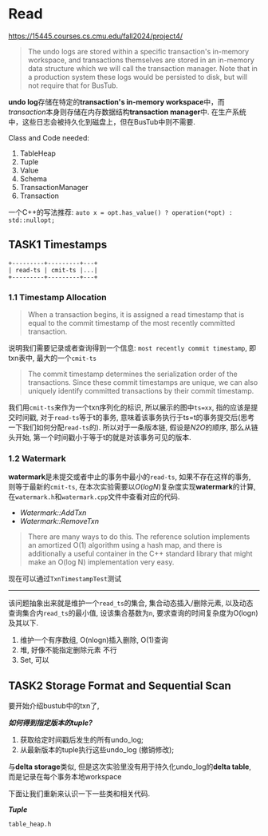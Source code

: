 # Read
https://15445.courses.cs.cmu.edu/fall2024/project4/

> The undo logs are stored within a specific transaction's in-memory workspace, and transactions themselves are stored in an in-memory data structure which we will call the transaction manager. Note that in a production system these logs would be persisted to disk, but will not require that for BusTub.

**undo log**存储在特定的**transaction's in-memory workspace**中，而*transaction*本身则存储在内存数据结构**transaction manager**中. 在生产系统中，这些日志会被持久化到磁盘上，但在BusTub中则不需要.

Class and Code needed:

1. TableHeap
2. Tuple
3. Value
4. Schema
5. TransactionManager
6. Transaction

一个C++的写法推荐: `auto x = opt.has_value() ? operation(*opt) : std::nullopt;`

## TASK1 Timestamps

```
+---------+---------+---+
| read-ts | cmit-ts |...|
+---------+---------+---+
```

### 1.1 Timestamp Allocation

> When a transaction begins, it is assigned a read timestamp that is equal to the commit timestamp of the most recently committed transaction. 

说明我们需要记录或者查询得到一个信息: `most recently commit timestamp`, 即txn表中, 最大的一个`cmit-ts`

> The commit timestamp determines the serialization order of the transactions. Since these commit timestamps are unique, we can also uniquely identify committed transactions by their commit timestamp.

我们用`cmit-ts`来作为一个txn序列化的标识, 所以展示的图中`ts=xx`, 指的应该是提交时间戳, 对于`read-ts`等于t的事务, 意味着该事务执行于ts=t的事务提交后(思考一下我们如何分配`read-ts`的). 所以对于一条版本链, 假设是*N2O*的顺序, 那么从链头开始, 第一个时间戳小于等于t的就是对该事务可见的版本.

### 1.2 Watermark

**watermark**是未提交或者中止的事务中最小的`read-ts`, 如果不存在这样的事务, 则等于最新的`cmit-ts`, 在本次实验需要以$O(logN)$复杂度实现**watermark**的计算, 在`watermark.h`和`watermark.cpp`文件中查看对应的代码.

- *Watermark::AddTxn*
- *Watermark::RemoveTxn*

> There are many ways to do this. The reference solution implements an amortized O(1) algorithm using a hash map, and there is additionally a useful container in the C++ standard library that might make an O(log N) implementation very easy.

现在可以通过`TxnTimestampTest`测试

---

该问题抽象出来就是维护一个`read_ts`的集合, 集合动态插入/删除元素, 以及动态查询集合内`read_ts`的最小值, 设该集合基数为`n`, 要求查询的时间复杂度为O(logn)及其以下.

1. 维护一个有序数组, O(nlogn)插入删除, O(1)查询
2. 堆, 好像不能指定删除元素 不行
3. Set, 可以


## TASK2 Storage Format and Sequential Scan

要开始介绍bustub中的txn了, 

***如何得到指定版本的tuple?***

1. 获取给定时间戳后发生的所有undo_log;
2. 从最新版本的tuple执行这些undo_log (撤销修改);

与**delta storage**类似, 但是这次实验里没有用于持久化undo_log的**delta table**, 而是记录在每个事务本地workspace

下面让我们重新来认识一下一些类和相关代码.

***Tuple***

`table_heap.h`

